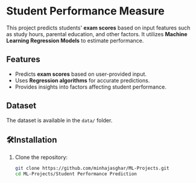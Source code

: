 # Student Performance Measure 

This project predicts students' **exam scores** based on input features such as study hours, parental education, and other factors. It utilizes **Machine Learning Regression Models** to estimate performance.  

## Features  
- Predicts **exam scores** based on user-provided input.  
- Uses **Regression algorithms** for accurate predictions.  
- Provides insights into factors affecting student performance.  

## Dataset  
The dataset is available in the `data/` folder.  

## 🛠Installation  
1. Clone the repository:  
   ```bash
   git clone https://github.com/minhajasghar/ML-Projects.git
   cd ML-Projects/Student Performance Prediction

